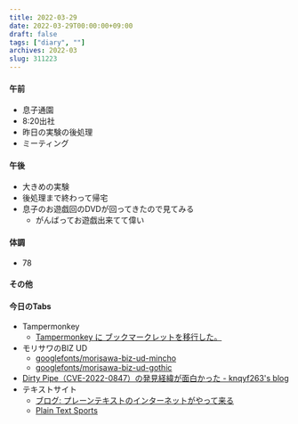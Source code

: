 ```yaml
---
title: 2022-03-29
date: 2022-03-29T00:00:00+09:00
draft: false
tags: ["diary", ""]
archives: 2022-03
slug: 311223
---
```

#### 午前
- 息子通園
- 8:20出社
- 昨日の実験の後処理
- ミーティング
#### 午後
- 大きめの実験
- 後処理まで終わって帰宅
- 息子のお遊戯回のDVDが回ってきたので見てみる
  - がんばってお遊戯出来てて偉い
#### 体調
- 78
#### その他
#### 今日のTabs
- Tampermonkey
  - [Tampermonkey に ブックマークレットを移行した。](https://gist.github.com/kemsakurai/eb0d6f5382361eb8a2b191e0bfeb103e)
- モリサワのBIZ UD
  - [googlefonts/morisawa-biz-ud-mincho](https://github.com/googlefonts/morisawa-biz-ud-mincho/)
  - [googlefonts/morisawa-biz-ud-gothic](https://github.com/googlefonts/morisawa-biz-ud-gothic/)
- [Dirty Pipe（CVE-2022-0847）の発見経緯が面白かった - knqyf263's blog](https://knqyf263.hatenablog.com/entry/2022/03/29/050815)
- テキストサイト
  - [ブログ: プレーンテキストのインターネットがやって来る](https://okuranagaimo.blogspot.com/2022/03/blog-post_29.html)
  - [Plain Text Sports](https://plaintextsports.com/)
